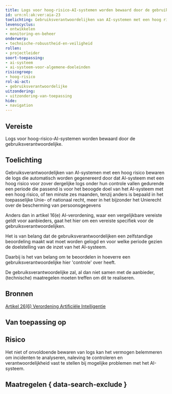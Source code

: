 ```yaml
---
title: Logs voor hoog-risico-AI-systemen worden bewaard door de gebruiksverantwoordelijke.
id: urn:nl:ak:ver:aia-23
toelichting: Gebruiksverantwoordelijken van AI-systemen met een hoog risico bewaren de logs die automatisch worden gegenereerd door dat AI-systeem met een hoog risico voor zover dergelijke logs onder hun controle vallen gedurende een periode die passend is voor het beoogde doel van het AI-systeem met een hoog risico, of ten minste zes maanden, tenzij anders is bepaald in het toepasselijke Unie- of nationaal recht, meer in het bijzonder het Unierecht over de bescherming van persoonsgegevens
levenscyclus:
- ontwikkelen
- monitoring-en-beheer
onderwerp:
- technische-robuustheid-en-veiligheid
rollen:
- projectleider
soort-toepassing:
- ai-systeem
- ai-systeem-voor-algemene-doeleinden
risicogroep:
- hoog-risico
rol-ai-act:
- gebruiksverantwoordelijke
uitzondering: 
- uitzondering-van-toepassing
hide:
- navigation
---
```


<!-- tags -->
## Vereiste

Logs voor hoog-risico-AI-systemen worden bewaard door de gebruiksverantwoordelijke.

## Toelichting
Gebruiksverantwoordelijken van AI-systemen met een hoog risico bewaren de logs die automatisch worden gegenereerd door dat AI-systeem met een hoog risico voor zover dergelijke logs onder hun controle vallen gedurende een periode die passend is voor het beoogde doel van het AI-systeem met een hoog risico, of ten minste zes maanden, tenzij anders is bepaald in het toepasselijke Unie- of nationaal recht, meer in het bijzonder het Unierecht over de bescherming van persoonsgegevens

Anders dan in artikel 16(e) AI-verordening, waar een vergelijkbare vereiste geldt voor aanbieders, gaat het hier om een vereiste specifiek voor de gebruiksverantwoordelijken.

Het is van belang dat de gebruiksverantwoordelijken een zelfstandige beoordeling maakt wat moet worden gelogd en voor welke periode gezien de doelstelling van de inzet van het AI-systeem.

Daarbij is het van belang om te beoordelen in hoeverre een gebruiksverantwoordelijke hier 'controle' over heeft.

De gebruiksverantwoordelijke zal, al dan niet samen met de aanbieder, (technische) maatregelen moeten treffen om dit te realiseren.

## Bronnen

[Artikel 26(6) Verordening Artificiële Intelligentie](https://eur-lex.europa.eu/legal-content/NL/TXT/HTML/?uri=OJ:L_202401689#d1e4350-1-1)

## Van toepassing op 
<!-- tags-ai-act -->

## Risico

Het niet of onvoldoende bewaren van logs kan het vermogen belemmeren om incidenten te analyseren, naleving te controleren en verantwoordelijkheid vast te stellen bij mogelijke problemen met het AI-systeem.

## Maatregelen { data-search-exclude }

<!-- list_maatregelen vereiste/aia-23-gebruiksverantwoordelijken-bewaren-logs no-search no-onderwerp no-rol no-levenscyclus -->
